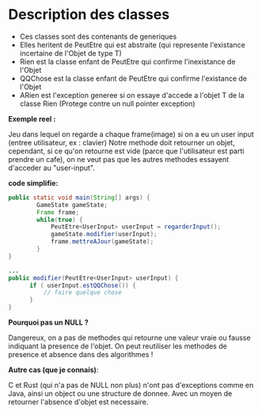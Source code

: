 # Description des classes 
- Ces classes sont des contenants de generiques
- Elles heritent de PeutEtre qui est abstraite (qui represente l'existance incertaine de l'Objet de type T)
- Rien est la classe enfant de PeutEtre qui confirme l'inexistance de l'Objet
- QQChose est la classe enfant de PeutEtre qui confirme l'existance de l'Objet
- ARien est l'exception generee si on essaye d'accede a l'objet T de la classe Rien (Protege contre un null pointer exception)

__Exemple reel :__ 

Jeu dans lequel on regarde a chaque frame(image) si on a eu un user input (entree utilisateur, ex : clavier)
Notre methode doit retourner un objet, cependant, si ce qu'on retourne est vide (parce que l'utilisateur est parti prendre un cafe), on ne veut pas que les autres methodes essayent d'acceder au "user-input". 

__code simplifie:__ 
```java
public static void main(String[] args) {
        GameState gameState; 
        Frame frame; 
        while(true) {
            PeutEtre<UserInput> userInput = regarderInput(); 
            gameState.modifier(userInput); 
            frame.mettreAJour(gameState); 
        }   
}

...
public modifier(PeutEtre<UserInput> userInput) {
      if ( userInput.estQQChose()) {
          // faire quelque chose
      }    
}
```
__Pourquoi pas un NULL ?__ 

Dangereux, on a pas de methodes qui retourne une valeur vraie ou fausse indiquant la presence de l'objet. 
On peut reutiliser les methodes de presence et absence dans des algorithmes ! 

__Autre cas (que je connais)__:

C et Rust (qui n'a pas de NULL non plus) n'ont pas d'exceptions comme en Java, ainsi un object ou une structure de donnee. 
Avec un moyen de retourner l'absence d'objet est necessaire. 

